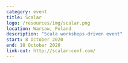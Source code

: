 ```yaml
---
category: event
title: Scalar
logo: /resources/img/scalar.png
location: Warsaw, Poland
description: "Scala workshops-driven event"
start: 8 October 2020
end: 10 October 2020
link-out: http://scalar-conf.com/
---
```

